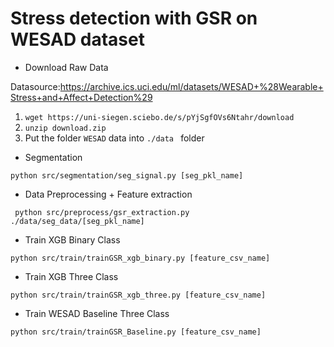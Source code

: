 # Stress detection with GSR on WESAD dataset

* Download Raw Data

Datasource:https://archive.ics.uci.edu/ml/datasets/WESAD+%28Wearable+Stress+and+Affect+Detection%29
1. ``wget https://uni-siegen.sciebo.de/s/pYjSgfOVs6Ntahr/download``
2. ``unzip download.zip``
3. Put the folder ``WESAD`` data into ``./data `` folder

* Segmentation

``python src/segmentation/seg_signal.py [seg_pkl_name]``

* Data Preprocessing + Feature extraction

`` python src/preprocess/gsr_extraction.py ./data/seg_data/[seg_pkl_name]``

* Train XGB Binary Class

``python src/train/trainGSR_xgb_binary.py [feature_csv_name]``

* Train XGB Three Class

``python src/train/trainGSR_xgb_three.py [feature_csv_name]``

* Train WESAD Baseline Three Class

``python src/train/trainGSR_Baseline.py [feature_csv_name]``
